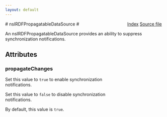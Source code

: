 ```yaml
---
layout: default
---
```

<div class='links' style='float:right'><a href="../index.html">Index</a>
<a href="http://dxr.mozilla.org/mozilla-central/source/rdf/base/nsIRDFPropagatableDataSource.idl">Source file</a>
</div>
# nsIRDFPropagatableDataSource #
  
An nsIRDFPropagatableDataSource provides an ability to suppress  
synchronization notifications.  
  

## Attributes ##

### propagateChanges ###
  
Set this value to <code>true</code> to enable synchronization  
notifications.  
  
Set this value to <code>false</code> to disable synchronization  
notifications.  
  
By default, this value is <code>true</code>.  
  
